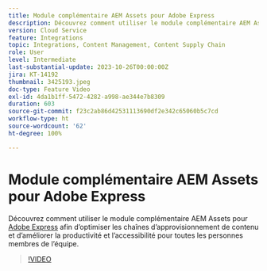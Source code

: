 ```yaml
---
title: Module complémentaire AEM Assets pour Adobe Express
description: Découvrez comment utiliser le module complémentaire AEM Assets pour Adobe Express afin d’optimiser les chaînes d’approvisionnement de contenu et d’améliorer la productivité et l’accessibilité pour toutes les personnes membres de l’équipe.
version: Cloud Service
feature: Integrations
topic: Integrations, Content Management, Content Supply Chain
role: User
level: Intermediate
last-substantial-update: 2023-10-26T00:00:00Z
jira: KT-14192
thumbnail: 3425193.jpeg
doc-type: Feature Video
exl-id: 4da1b1ff-5472-4282-a998-ae344e7b8309
duration: 603
source-git-commit: f23c2ab86d42531113690df2e342c65060b5c7cd
workflow-type: ht
source-wordcount: '62'
ht-degree: 100%

---
```


# Module complémentaire AEM Assets pour Adobe Express

Découvrez comment utiliser le module complémentaire AEM Assets pour [Adobe Express](https://www.adobe.com/fr/express/) afin d’optimiser les chaînes d’approvisionnement de contenu et d’améliorer la productivité et l’accessibilité pour toutes les personnes membres de l’équipe.

>[!VIDEO](https://video.tv.adobe.com/v/3425193/?learn=on)
